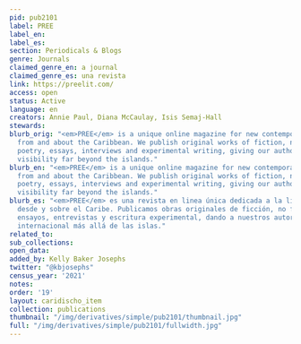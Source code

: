 ```yaml
---
pid: pub2101
label: PREE
label_en:
label_es:
section: Periodicals & Blogs
genre: Journals
claimed_genre_en: a journal
claimed_genre_es: una revista
link: https://preelit.com/
access: open
status: Active
language: en
creators: Annie Paul, Diana McCaulay, Isis Semaj-Hall
stewards:
blurb_orig: "<em>PREE</em> is a unique online magazine for new contemporary writing
  from and about the Caribbean. We publish original works of fiction, non-fiction,
  poetry, essays, interviews and experimental writing, giving our authors international
  visibility far beyond the islands."
blurb_en: "<em>PREE</em> is a unique online magazine for new contemporary writing
  from and about the Caribbean. We publish original works of fiction, non-fiction,
  poetry, essays, interviews and experimental writing, giving our authors international
  visibility far beyond the islands."
blurb_es: "<em>PREE</em> es una revista en linea única dedicada a la literatura contemporánea
  desde y sobre el Caribe. Publicamos obras originales de ficción, no ficción, poesía,
  ensayos, entrevistas y escritura experimental, dando a nuestros autores visibilidad
  internacional más allá de las islas."
related_to:
sub_collections:
open_data:
added_by: Kelly Baker Josephs
twitter: "@kbjosephs"
census_year: '2021'
notes:
order: '19'
layout: caridischo_item
collection: publications
thumbnail: "/img/derivatives/simple/pub2101/thumbnail.jpg"
full: "/img/derivatives/simple/pub2101/fullwidth.jpg"
---
```

